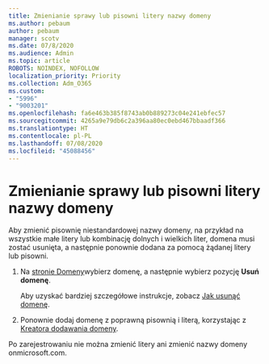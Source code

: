 ```yaml
---
title: Zmienianie sprawy lub pisowni litery nazwy domeny
ms.author: pebaum
author: pebaum
manager: scotv
ms.date: 07/8/2020
ms.audience: Admin
ms.topic: article
ROBOTS: NOINDEX, NOFOLLOW
localization_priority: Priority
ms.collection: Adm_O365
ms.custom:
- "5996"
- "9003201"
ms.openlocfilehash: fa6e463b385f8743ab0b889273c04e241ebfec57
ms.sourcegitcommit: 4265a9e79db6c2a396aa80ec0ebd467bbaadf366
ms.translationtype: HT
ms.contentlocale: pl-PL
ms.lasthandoff: 07/08/2020
ms.locfileid: "45088456"
---
```

# <a name="change-a-domain-name-letter-case-or-spelling"></a>Zmienianie sprawy lub pisowni litery nazwy domeny

Aby zmienić pisownię niestandardowej nazwy domeny, na przykład na wszystkie małe litery lub kombinację dolnych i wielkich liter, domena musi zostać usunięta, a następnie ponownie dodana za pomocą żądanej litery lub pisowni.

1. Na [stronie Domeny](https://portal.office.com/adminportal/home#/Domains)wybierz domenę, a następnie wybierz pozycję **Usuń domenę**.</br>

    Aby uzyskać bardziej szczegółowe instrukcje, zobacz [Jak usunąć domenę](https://docs.microsoft.com/microsoft-365/admin/get-help-with-domains/remove-a-domain?view=o365-worldwide).

2. Ponownie dodaj domenę z poprawną pisownią i literą, korzystając z [Kreatora dodawania domeny](https://portal.office.com/adminportal/home#/Domains/Wizard).

Po zarejestrowaniu nie można zmienić litery ani zmienić nazwy domeny onmicrosoft.com.